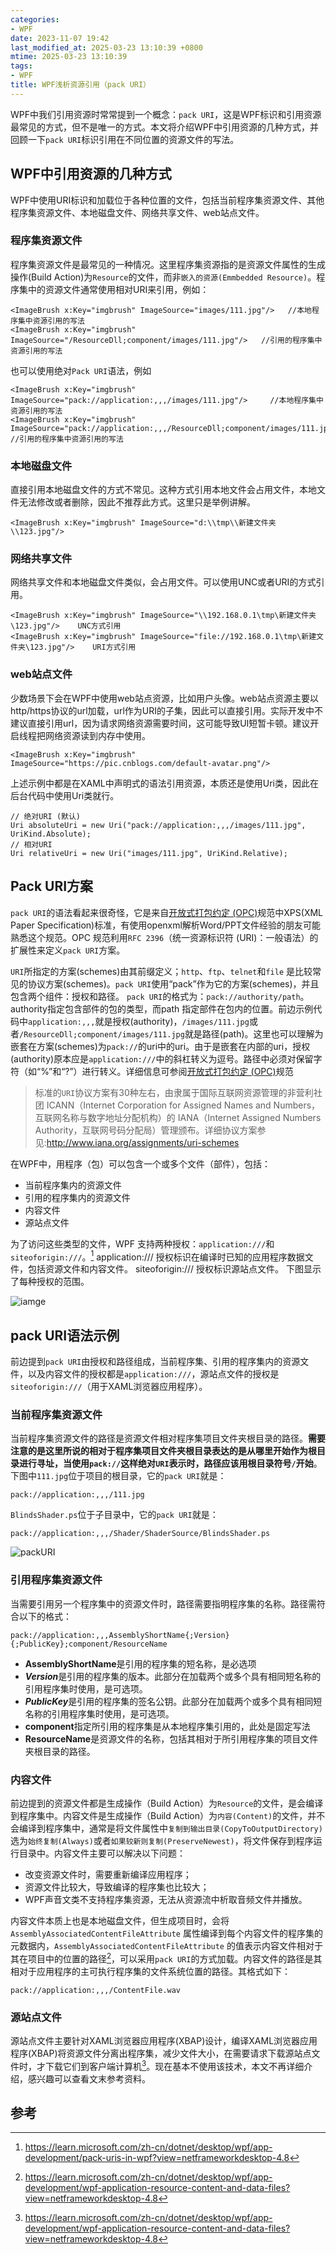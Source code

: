 ```yaml
---
categories:
- WPF
date: 2023-11-07 19:42
last_modified_at: 2025-03-23 13:10:39 +0800
mtime: 2025-03-23 13:10:39
tags:
- WPF
title: WPF浅析资源引用（pack URI）
---
```


WPF中我们引用资源时常常提到一个概念：`pack URI`，这是WPF标识和引用资源最常见的方式，但不是唯一的方式。本文将介绍WPF中引用资源的几种方式，并回顾一下`pack URI`标识引用在不同位置的资源文件的写法。

## WPF中引用资源的几种方式
WPF中使用URI标识和加载位于各种位置的文件，包括当前程序集资源文件、其他程序集资源文件、本地磁盘文件、网络共享文件、web站点文件。
### 程序集资源文件
程序集资源文件是最常见的一种情况。这里程序集资源指的是资源文件属性的生成操作(Build Action)为`Resource`的文件，而非`嵌入的资源(Emmbedded Resource)`。程序集中的资源文件通常使用相对URI来引用，例如：
```
<ImageBrush x:Key="imgbrush" ImageSource="images/111.jpg"/>   //本地程序集中资源引用的写法
<ImageBrush x:Key="imgbrush" ImageSource="/ResourceDll;component/images/111.jpg"/>   //引用的程序集中资源引用的写法
```
也可以使用绝对`Pack URI`语法，例如
```
<ImageBrush x:Key="imgbrush" ImageSource="pack://application:,,,/images/111.jpg"/>     //本地程序集中资源引用的写法
<ImageBrush x:Key="imgbrush" ImageSource="pack://application:,,,/ResourceDll;component/images/111.jpg"/>   //引用的程序集中资源引用的写法
```


### 本地磁盘文件
直接引用本地磁盘文件的方式不常见。这种方式引用本地文件会占用文件，本地文件无法修改或者删除，因此不推荐此方式。这里只是举例讲解。
```
<ImageBrush x:Key="imgbrush" ImageSource="d:\\tmp\\新建文件夹\\123.jpg"/> 
```

### 网络共享文件
网络共享文件和本地磁盘文件类似，会占用文件。可以使用UNC或者URI的方式引用。
```
<ImageBrush x:Key="imgbrush" ImageSource="\\192.168.0.1\tmp\新建文件夹\123.jpg"/>    UNC方式引用
<ImageBrush x:Key="imgbrush" ImageSource="file://192.168.0.1\tmp\新建文件夹\123.jpg"/>    URI方式引用
```

### web站点文件
少数场景下会在WPF中使用web站点资源，比如用户头像。web站点资源主要以http/https协议的url加载，url作为URI的子集，因此可以直接引用。实际开发中不建议直接引用url，因为请求网络资源需要时间，这可能导致UI短暂卡顿。建议开启线程把网络资源读到内存中使用。
```
<ImageBrush x:Key="imgbrush" ImageSource="https://pic.cnblogs.com/default-avatar.png"/>
```

上述示例中都是在XAML中声明式的语法引用资源，本质还是使用Uri类，因此在后台代码中使用Uri类就行。
```
// 绝对URI (默认)
Uri absoluteUri = new Uri("pack://application:,,,/images/111.jpg", UriKind.Absolute);
// 相对URI
Uri relativeUri = new Uri("images/111.jpg", UriKind.Relative);
```

## Pack URI方案

`pack URI`的语法看起来很奇怪，它是来自[开放式打包约定 (OPC)](https://www.ecma-international.org/publications-and-standards/standards/ecma-376/)规范中XPS(XML Paper Specification)标准，有使用openxml解析Word/PPT文件经验的朋友可能熟悉这个规范。OPC 规范利用`RFC 2396`（统一资源标识符 (URI)：一般语法）的扩展性来定义`pack URI`方案。

`URI`所指定的方案(schemes)由其前缀定义；`http`、`ftp`、`telnet`和`file` 是比较常见的协议方案(schemes)。`pack URI`使用“pack”作为它的方案(schemes)，并且包含两个组件：授权和路径。 `pack URI`的格式为：`pack://authority/path`。authority指定包含部件的包的类型，而path 指定部件在包内的位置。前边示例代码中`application:,,,`就是授权(authority)，`/images/111.jpg`或者`/ResourceDll;component/images/111.jpg`就是路径(path)。这里也可以理解为嵌套在方案(schemes)为`pack://`的uri中的uri。由于是嵌套在内部的uri，授权(authority)原本应是`application:///`中的斜杠转义为逗号。路径中必须对保留字符（如“%”和“?”）进行转义。详细信息可参阅[开放式打包约定 (OPC)](https://www.ecma-international.org/publications-and-standards/standards/ecma-376/)规范

> 标准的`URI`协议方案有30种左右，由隶属于国际互联网资源管理的非营利社团 ICANN（Internet Corporation for Assigned Names and Numbers，互联网名称与数字地址分配机构）的 IANA（Internet Assigned Numbers Authority，互联网号码分配局）管理颁布。详细协议方案参见:http://www.iana.org/assignments/uri-schemes

在WPF中，用程序（包）可以包含一个或多个文件（部件），包括：
* 当前程序集内的资源文件
* 引用的程序集内的资源文件
* 内容文件
* 源站点文件

为了访问这些类型的文件，WPF 支持两种授权：`application:///`和`siteoforigin:///`。[^1] application:/// 授权标识在编译时已知的应用程序数据文件，包括资源文件和内容文件。 siteoforigin:/// 授权标识源站点文件。 下图显示了每种授权的范围。

![iamge](https://learn.microsoft.com/zh-cn/dotnet/desktop/wpf/app-development/media/pack-uris-in-wpf/wpf-pack-uri-scheme.png?view=netframeworkdesktop-4.8)

## pack URI语法示例
前边提到`pack URI`由授权和路径组成，当前程序集、引用的程序集内的资源文件，以及内容文件的授权都是`application:///`，源站点文件的授权是`siteoforigin:///`（用于XAML浏览器应用程序）。

### 当前程序集资源文件
当前程序集资源文件的路径是资源文件相对程序集项目文件夹根目录的路径。**需要注意的是这里所说的相对于程序集项目文件夹根目录表达的是从哪里开始作为根目录进行寻址，当使用`pack://`这样绝对`URI`表示时，路径应该用根目录符号`/`开始**。下图中`111.jpg`位于项目的根目录，它的`pack URI`就是：
```
pack://application:,,,/111.jpg
```
`BlindsShader.ps`位于子目录中，它的`pack URI`就是：
```
pack://application:,,,/Shader/ShaderSource/BlindsShader.ps
```
![packURI](https://eb19df4.webp.li/2025/02/packURI.jpg)

### 引用程序集资源文件
当需要引用另一个程序集中的资源文件时，路径需要指明程序集的名称。路径需符合以下的格式：
```
pack://application:,,,AssemblyShortName{;Version}{;PublicKey};component/ResourceName
```
* **AssemblyShortName**是引用的程序集的短名称，是必选项
* ***Version***是引用的程序集的版本。此部分在加载两个或多个具有相同短名称的引用程序集时使用，是可选项。
* ***PublicKey***是引用的程序集的签名公钥。此部分在加载两个或多个具有相同短名称的引用程序集时使用，是可选项。
* **component**指定所引用的程序集是从本地程序集引用的，此处是固定写法
* **ResourceName**是资源文件的名称，包括其相对于所引用程序集的项目文件夹根目录的路径。

### 内容文件
前边提到的资源文件都是生成操作（Build Action）为`Resource`的文件，是会编译到程序集中。内容文件是生成操作（Build Action）为`内容(Content)`的文件，并不会编译到程序集中，通常是将文件属性中`复制到输出目录(CopyToOutputDirectory)`选为`始终复制(Always)`或者`如果较新则复制(PreserveNewest)`，将文件保存到程序运行目录中。内容文件主要可以解决以下问题：
* 改变资源文件时，需要重新编译应用程序；
* 资源文件比较大，导致编译的程序集也比较大；
* WPF声音文类不支持程序集资源，无法从资源流中析取音频文件并播放。

内容文件本质上也是本地磁盘文件，但生成项目时，会将` AssemblyAssociatedContentFileAttribute` 属性编译到每个内容文件的程序集的元数据内，`AssemblyAssociatedContentFileAttribute` 的值表示内容文件相对于其在项目中的位置的路径[^2]，可以采用`pack URI`的方式加载。内容文件的路径是其相对于应用程序的主可执行程序集的文件系统位置的路径。其格式如下：
```
pack://application:,,,/ContentFile.wav
```

### 源站点文件
源站点文件主要针对XAML浏览器应用程序(XBAP)设计，编译XAML浏览器应用程序(XBAP)将资源文件分离出程序集，减少文件大小，在需要请求下载源站点文件时，才下载它们到客户端计算机[^2]。现在基本不使用该技术，本文不再详细介绍，感兴趣可以查看文末参考资料。

## 参考
[^1]: https://learn.microsoft.com/zh-cn/dotnet/desktop/wpf/app-development/pack-uris-in-wpf?view=netframeworkdesktop-4.8
[^2]: https://learn.microsoft.com/zh-cn/dotnet/desktop/wpf/app-development/wpf-application-resource-content-and-data-files?view=netframeworkdesktop-4.8
